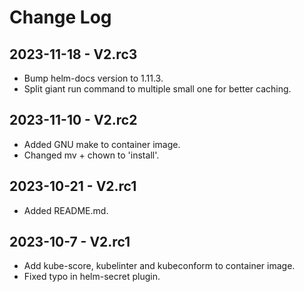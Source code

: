 # Change Log

## 2023-11-18 - V2.rc3

- Bump helm-docs version to 1.11.3.
- Split giant run command to multiple small one for better caching.

## 2023-11-10 - V2.rc2

- Added GNU make to container image.
- Changed mv + chown to 'install'.

## 2023-10-21 - V2.rc1

- Added README.md.

## 2023-10-7 - V2.rc1

- Add kube-score, kubelinter and kubeconform to container image.
- Fixed typo in helm-secret plugin.

